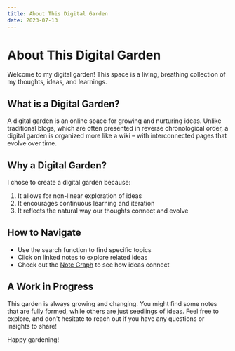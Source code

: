 ```yaml
---
title: About This Digital Garden
date: 2023-07-13
---
```


# About This Digital Garden

Welcome to my digital garden! This space is a living, breathing collection of my thoughts, ideas, and learnings.

## What is a Digital Garden?

A digital garden is an online space for growing and nurturing ideas. Unlike traditional blogs, which are often presented in reverse chronological order, a digital garden is organized more like a wiki – with interconnected pages that evolve over time.

## Why a Digital Garden?

I chose to create a digital garden because:

1. It allows for non-linear exploration of ideas
2. It encourages continuous learning and iteration
3. It reflects the natural way our thoughts connect and evolve

## How to Navigate

- Use the search function to find specific topics
- Click on linked notes to explore related ideas
- Check out the [Note Graph](/graph) to see how ideas connect

## A Work in Progress

This garden is always growing and changing. You might find some notes that are fully formed, while others are just seedlings of ideas. Feel free to explore, and don't hesitate to reach out if you have any questions or insights to share!

Happy gardening!